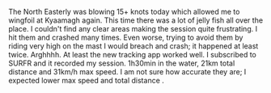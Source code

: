 The North Easterly was blowing 15+ knots today which allowed me to wingfoil at Kyaamagh again. This time there was a lot of jelly fish all over the place. I couldn't find any clear areas making the session quite frustrating. I hit them and crashed many times. Even worse, trying to avoid them by riding very high on the mast I would breach and crash; it  happened at least twice. Arghhhh.
At least the new tracking app worked well. I subscribed to SURFR and it recorded my session. 1h30min in the water, 21km total distance and 31km/h max speed. I am not sure how accurate they are; I expected lower max speed and total distance .
